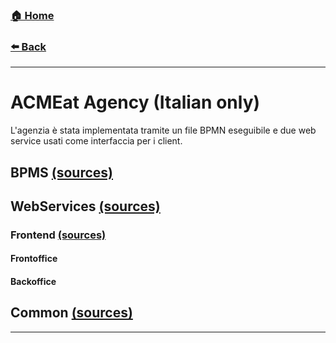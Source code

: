### [**🏠 Home**](/README.md)

###  [**⬅️ Back**](external-services.md)

-----
# ACMEat Agency (Italian only)

L'agenzia è stata implementata tramite un file BPMN eseguibile e due web service usati come interfaccia per i client.

## BPMS [(sources)](https://github.com/AdamF42/acmEat/tree/master/acme-agency/acmeat)

## WebServices [(sources)](https://github.com/AdamF42/acmEat/tree/master/acme-agency/acmeat-ws)

### Frontend [(sources)](https://github.com/AdamF42/acmEat/tree/master/acme-agency/acmeat-frontend)

#### Frontoffice 

#### Backoffice 

## Common [(sources)](https://github.com/AdamF42/acmEat/tree/master/acme-agency/common)

-----

